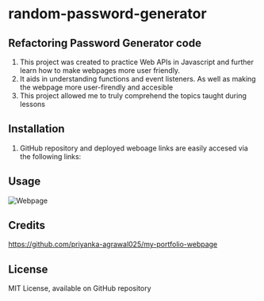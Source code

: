# random-password-generator
## Refactoring Password Generator code

1. This project was created to practice Web APIs in Javascript and further learn how to make webpages more user friendly.
2. It aids in understanding functions and event listeners. As well as making the webpage more user-firendly and accesible
3. This project allowed me to truly comprehend the topics taught during lessons

## Installation

1. GitHub repository and deployed weboage links are easily accesed via the following links:

## Usage

![Webpage](assets/webpage-screenshot.png)

## Credits

https://github.com/priyanka-agrawal025/my-portfolio-webpage

## License

MIT License, available on GitHub repository
